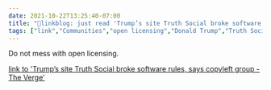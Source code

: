 ```yaml
---
date: 2021-10-22T13:25:40-07:00
title: "🔗linkblog: just read 'Trump’s site Truth Social broke software rules, says copyleft group - The Verge'"
tags: ["link","Communities","open licensing","Donald Trump","Truth Social","social media","intellectual property"]
---
```

Do not mess with open licensing.
 
[link to 'Trump’s site Truth Social broke software rules, says copyleft group - The Verge'](https://www.theverge.com/2021/10/22/22740354/trump-truth-social-network-spac-mastodon-license-software-freedom-conservancy)
